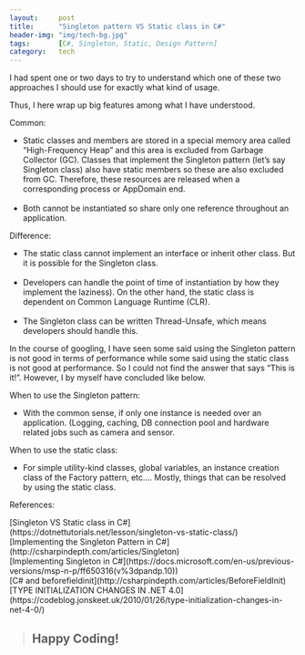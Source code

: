```yaml
---
layout:     post
title:      "Singleton pattern VS Static class in C#"
header-img: "img/tech-bg.jpg"
tags:       [C#, Singleton, Static, Design Pattern]
category:   tech
---
```

<p>
I had spent one or two days to try to understand which one of these two approaches I should use for exactly what kind of usage.
</p>
<p>
Thus, I here wrap up big features among what I have understood.
</p>
<p>
Common:
<ul>
    <li>
    Static classes and members are stored in a special memory area called “High-Frequency Heap” and this area is excluded from Garbage Collector (GC). Classes that implement the Singleton pattern (let’s say Singleton class) also have static members so these are also excluded from GC. Therefore, these resources are released when a corresponding process or AppDomain end.
    </li>
    <br />
    <li>
    Both cannot be instantiated so share only one reference throughout an application.
    </li>
</ul>
</p>
<p>
Difference:
<ul>
    <li>
    The static class cannot implement an interface or inherit other class. But it is possible for the Singleton class.
    </li>
    <br />
    <li>
    Developers can handle the point of time of instantiation by how they implement the laziness). On the other hand, the static class is dependent on Common Language Runtime (CLR).
    </li>
    <br />
    <li>
    The Singleton class can be written Thread-Unsafe, which means developers should handle this.
    </li>
</ul>
</p>
<p>
In the course of googling, I have seen some said using the Singleton pattern is not good in terms of performance while some said using the static class is not good at performance. So I could not find the answer that says “This is it!”. However, I by myself have concluded like below.
</p>
<p>
When to use the Singleton pattern:
<ul>
    <li>
    With the common sense, if only one instance is needed over an application. (Logging, caching, DB connection pool and hardware related jobs such as camera and sensor.
    </li>
</ul>
</p>
<p>
When to use the static class:
<ul>
    <li>
    For simple utility-kind classes, global variables, an instance creation class of the Factory pattern, etc…. Mostly, things that can be resolved by using the static class.
    </li>
</ul>
</p>
<p>
References:
</p>
[Singleton VS Static class in C#](https://dotnettutorials.net/lesson/singleton-vs-static-class/)
<br />
[Implementing the Singleton Pattern in C#](http://csharpindepth.com/articles/Singleton)
<br />
[Implementing Singleton in C#](https://docs.microsoft.com/en-us/previous-versions/msp-n-p/ff650316(v%3dpandp.10))
<br />
[C# and beforefieldinit](http://csharpindepth.com/articles/BeforeFieldInit)
<br />
[TYPE INITIALIZATION CHANGES IN .NET 4.0](https://codeblog.jonskeet.uk/2010/01/26/type-initialization-changes-in-net-4-0/)
<br />
<blockquote><h2 class="section-heading">Happy Coding!</h2></blockquote>